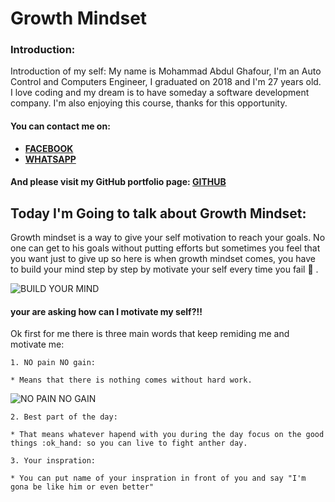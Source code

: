 # Growth Mindset
### Introduction:
Introduction of my self:
My name is Mohammad Abdul Ghafour, I'm an Auto Control and Computers Engineer, I graduated on 2018 and I'm 27 years old.
I love coding and my dream is to have someday a software development company.
I'm also enjoying this course, thanks for this opportunity.
#### You can contact me on:
* **[FACEBOOK](https://ar-ar.facebook.com/)**
* **[WHATSAPP](https://www.whatsapp.com/)**

#### And please visit my GitHub portfolio page: [GITHUB](https://github.com/Mohammad-Abdul-Ghafour)

## Today I'm Going to talk about Growth Mindset:
Growth mindset is a way to give your self motivation to reach your goals.
No one can get to his goals without putting efforts but sometimes you feel that you want just to give up
so here is when growth mindset comes, you have to build your mind step by step by motivate your self every time you fail :muscle: .

![BUILD YOUR MIND](https://www.fearlessmotivation.com/wp-content/uploads/2017/10/strong-mind-strong-life-fb.jpg)

#### your are asking how can I motivate my self?!!
Ok first for me there is three main words that keep remiding me and motivate me:
```
1. NO pain NO gain: 
```
    * Means that there is nothing comes without hard work.
![NO PAIN NO GAIN](https://www.marylebonephysio.com/wp-content/uploads/2016/04/No-Pain-No-Gain.jpg)
```
2. Best part of the day:
```
    * That means whatever hapend with you during the day focus on the good things :ok_hand: so you can live to fight anther day.
```
3. Your inspration:
```
    * You can put name of your inspration in front of you and say "I'm gona be like him or even better"
